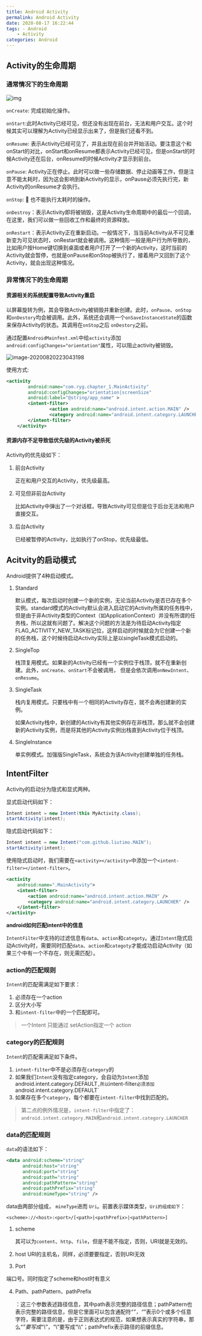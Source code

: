 ```yaml
---
title: Android Activity
permalink: Android Activity
date: 2020-08-17 16:22:44
tags: - Android 
  	- Activity
categories: Android
---
```




## Activity的生命周期



### 通常情况下的生命周期

![img](images/activity_lifecycle.png)



`onCreate`: 完成初始化操作。

`onStart`:此时Activity已经可见，但还没有出现在前台，无法和用户交互。这个时候其实可以理解为Activity已经显示出来了，但是我们还看不到。

`onResume`: 表示Activity已经可见了，并且出现在前台并开始活动。要注意这个和onStart的对比，onStart和onResume都表示Activity已经可见，但是onStart的时候Activity还在后台，onResume的时候Activity才显示到前台。

`onPause`: Activity正在停止。此时可以做一些存储数据、停止动画等工作，但是注意不能太耗时，因为这会影响到新Activity的显示，onPause必须先执行完，新Activity的onResume才会执行。

`onStop`: :yellow_heart: 也不能执行太耗时的操作。

`onDestroy`：表示Activity即将被销毁，这是Activity生命周期中的最后一个回调，在这里，我们可以做一些回收工作和最终的资源释放。

`onRestart`：表示Activity正在重新启动。一般情况下，当当前Activity从不可见重新变为可见状态时，onRestart就会被调用。这种情形一般是用户行为所导致的，比如用户按Home键切换到桌面或者用户打开了一个新的Activity，这时当前的Activity就会暂停，也就是onPause和onStop被执行了，接着用户又回到了这个Activity，就会出现这种情况。



### 异常情况下的生命周期

#### 资源相关的系统配置导致Activity重启

以屏幕旋转为例，其会导致Activity被销毁并重新创建。此时，`onPause`、`onStop`和`onDestory`均会被调用。此外，系统还会调用一个`onSaveInstanceState`的函数来保存Activity的状态。其调用在`onStop`之后 `onDestory`之前。

通过配置`AndroidMainfest.xml`中给`activity`添加`android:configChanges="orientation"`属性，可以阻止activity被销毁。

![image-20200820223043198](images/image-20200820223043198.png)



使用方式:

```xml
<activity
        android:name="com.ryg.chapter_1.MainActivity"
        android:configChanges="orientation|screenSize"
        android:label="@string/app_name" >
        <intent-filter>
                <action android:name="android.intent.action.MAIN" />
                <category android:name="android.intent.category.LAUNCHER" />
        </intent-filter>
    </activity>
```





#### 资源内存不足导致低优先级的Activity被杀死

Activity的优先级如下：

1. 前台Activity

   正在和用户交互的Activity，优先级最高。

2. 可见但非前台Activity

   比如Activity中弹出了一个对话框，导致Activity可见但是位于后台无法和用户直接交互。

3. 后台Activity

   已经被暂停的Activity，比如执行了onStop，优先级最低。





## Acitvity的启动模式



Android提供了4种启动模式。

1. Standard

   默认模式，每次启动时创建一个新的实例，无论当前Activity是否已存在多个实例。standard模式的Activity默认会进入启动它的Activity所属的任务栈中，但是由于非Activity类型的Context（如ApplicationContext）并没有所谓的任务栈，所以这就有问题了。解决这个问题的方法是为待启动Activity指定FLAG_ACTIVITY_NEW_TASK标记位，这样启动的时候就会为它创建一个新的任务栈，这个时候待启动Activity实际上是以singleTask模式启动的。

2. SingleTop

   栈顶复用模式。如果新的Activity已经有一个实例位于栈顶，就不在重新创建。此外，`onCreate`、`onStart`不会被调用， 但是会依次调用`onNewIntent`、`onResume`。
   
3. SingleTask

   栈内复用模式。只要栈中有一个相同的Activity存在，就不会再创建新的实例。

   如果Activity栈中，新创建的Activity有其他实例存在非栈顶，那么就不会创建新的Activity实例，而是将其他的Activity实例出栈直到Activity位于栈顶。

4. SingleInstance

   单实例模式。加强版SingleTask，系统会为该Activity创建单独的任务栈。



## IntentFilter

Activity的启动分为隐式和显式两种。

显式启动代码如下：

```java
Intent intent = new Intent(this MyActivity.class);
startActivity(intent);
```

隐式启动代码如下：

```java
Intent intent = new Intent("com.github.liutimo.MAIN");
startActivity(intent);
```

使用隐式启动时，我们需要在`<activity></activity>`中添加一个`<intent-filter></intent-filter>`。

```xml
<activity
	android:name=".MainActivity">
    <intent-filter>
        <action android:name="android.intent.action.MAIN" />
        <category android:name="android.intent.category.LAUNCHER" />
    </intent-filter>
</activity>
```



**android如何匹配intent中的信息**

`IntentFilter`中支持的过滤信息有`data`、`action`和`categoty`。通过`Intent`隐式启动Activity时，需要同时匹配`data`、`action`和`categoty`才能成功启动Activity（如果三个中有一个不存在，则无需匹配）。



### action的匹配规则

`Intent`的匹配需满足如下要求：

1. 必须存在一个action
2. 区分大小写
3. 和`intent-filter`中的一个匹配即可。



> 一个Intent 只能通过 setAction指定一个 action

### category的匹配规则

`Intent`的匹配需满足如下条件。

1. `intent-filter`中不是必须存在`category`的
2. 如果我们`Intent`没有指定category，会自动为`Intent`添加android.intent.category.DEFAULT`,所以`intent-filter`必须添加`android.intent.category.DEFAULT`
3. 如果存在多个`category`，每个都要在`intent-filter`中找到匹配的。

>  第二点的例外情况是，`intent-filter`中指定了：`android.intent.category.MAIN`和`android.intent.category.LAUNCHER`





### data的匹配规则

`data`的语法如下：

```xml
<data android:scheme="string"
      android:host="string"
      android:port="string"
      android:path="string"
      android:pathPattern="string"
      android:pathPrefix="string"
      android:mimeType="string" />
```



data由两部分组成， `mineType`进而 `Uri`。前置表示媒体类型，`Uri的组成如下`：

`<scheme>://<host>:<port>/[<path>|<pathPrefix>|<pathPattern>]`

1. scheme

   其可以为`content`、`http`、`file`，但是不能不指定，否则，URI就是无效的。

2. host
  URI的主机名，同样，必须要要指定，否则URI无效

3. Port

  端口号。同时指定了scheme和host时有意义

4. Path、pathPattern、pathPrefix

   ：这三个参数表述路径信息，其中path表示完整的路径信息；pathPattern也表示完整的路径信息，但是它里面可以包含通配符“*”，“*”表示0个或多个任意字符，需要注意的是，由于正则表达式的规范，如果想表示真实的字符串，那么“*”要写成“\\*”，“\”要写成“\\\\”；pathPrefix表示路径的前缀信息。












